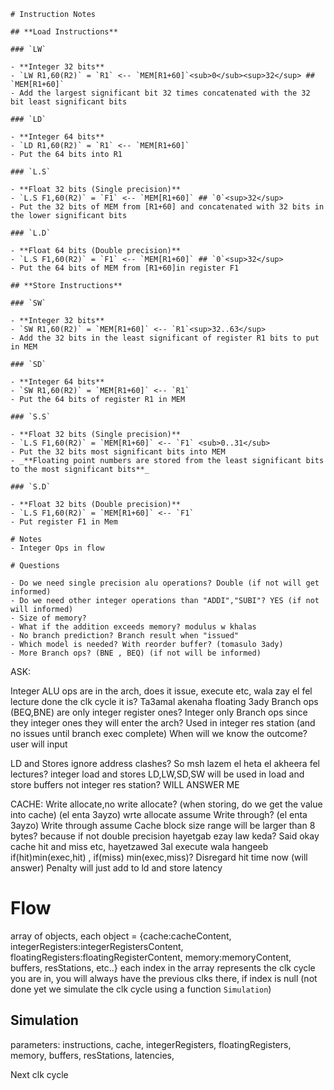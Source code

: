     # Instruction Notes

    ## **Load Instructions**

    ### `LW`

    - **Integer 32 bits**
    - `LW R1,60(R2)` = `R1` <-- `MEM[R1+60]`<sub>0</sub><sup>32</sup> ## `MEM[R1+60]`
    - Add the largest significant bit 32 times concatenated with the 32 bit least significant bits

    ### `LD`

    - **Integer 64 bits**
    - `LD R1,60(R2)` = `R1` <-- `MEM[R1+60]`
    - Put the 64 bits into R1

    ### `L.S`

    - **Float 32 bits (Single precision)**
    - `L.S F1,60(R2)` = `F1` <-- `MEM[R1+60]` ## `0`<sup>32</sup>
    - Put the 32 bits of MEM from [R1+60] and concatenated with 32 bits in the lower significant bits

    ### `L.D`

    - **Float 64 bits (Double precision)**
    - `L.S F1,60(R2)` = `F1` <-- `MEM[R1+60]` ## `0`<sup>32</sup>
    - Put the 64 bits of MEM from [R1+60]in register F1

    ## **Store Instructions**

    ### `SW`

    - **Integer 32 bits**
    - `SW R1,60(R2)` = `MEM[R1+60]` <-- `R1`<sup>32..63</sup>
    - Add the 32 bits in the least significant of register R1 bits to put in MEM

    ### `SD`

    - **Integer 64 bits**
    - `SW R1,60(R2)` = `MEM[R1+60]` <-- `R1`
    - Put the 64 bits of register R1 in MEM

    ### `S.S`

    - **Float 32 bits (Single precision)**
    - `L.S F1,60(R2)` = `MEM[R1+60]` <-- `F1` <sub>0..31</sub>
    - Put the 32 bits most significant bits into MEM
    - _**Floating point numbers are stored from the least significant bits to the most significant bits**_

    ### `S.D`

    - **Float 32 bits (Double precision)**
    - `L.S F1,60(R2)` = `MEM[R1+60]` <-- `F1`
    - Put register F1 in Mem

    # Notes
    - Integer Ops in flow

    # Questions

    - Do we need single precision alu operations? Double (if not will get informed)
    - Do we need other integer operations than "ADDI","SUBI"? YES (if not will informed)
    - Size of memory?
    - What if the addition exceeds memory? modulus w khalas
    - No branch prediction? Branch result when "issued"
    - Which model is needed? With reorder buffer? (tomasulo 3ady)
    - More Branch ops? (BNE , BEQ) (if not will be informed)

ASK:

Integer ALU ops are in the arch, does it issue, execute etc, wala zay el fel lecture done the clk cycle it is? Ta3amal akenaha floating 3ady
Branch ops (BEQ,BNE) are only integer register ones? Integer only
Branch ops since they integer ones they will enter the arch? Used in integer res station (and no issues until branch exec complete)
When will we know the outcome? user will input

LD and Stores ignore address clashes? So msh lazem el heta el akheera fel lectures?
integer load and stores LD,LW,SD,SW will be used in load and store buffers not integer res station? WILL ANSWER ME

CACHE:
Write allocate,no write allocate? (when storing, do we get the value into cache) (el enta 3ayzo) wrte allocate
assume Write through? (el enta 3ayzo) Write through
assume Cache block size range will be larger than 8 bytes? because if not double precision hayetgab ezay law keda? Said okay
cache hit and miss etc, hayetzawed 3al execute wala hangeeb if(hit)min(exec,hit) , if(miss) min(exec,miss)? Disregard hit time now (will answer) Penalty will just add to ld and store latency

# Flow

array of objects, each object = {cache:cacheContent, integerRegisters:integerRegistersContent, floatingRegisters:floatingRegisterContent, memory:memoryContent, buffers, resStations, etc..}
each index in the array represents the clk cycle you are in, you will always have the previous clks there, if index is null (not done yet we simulate the clk cycle using a function `Simulation`)

## Simulation

parameters:
instructions,
cache,
integerRegisters,
floatingRegisters,
memory,
buffers,
resStations,
latencies,

Next clk cycle
